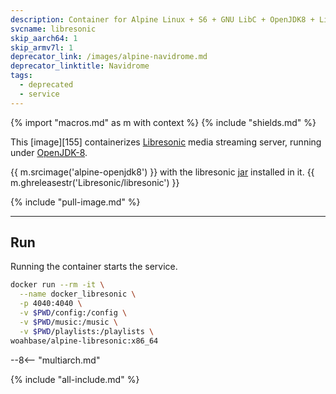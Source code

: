 ```yaml
---
description: Container for Alpine Linux + S6 + GNU LibC + OpenJDK8 + Libresonic
svcname: libresonic
skip_aarch64: 1
skip_armv7l: 1
deprecator_link: /images/alpine-navidrome.md
deprecator_linktitle: Navidrome
tags:
  - deprecated
  - service
---
```


{% import "macros.md" as m with context %}
{% include "shields.md" %}

This [image][155] containerizes [Libresonic][1] media streaming
server, running under [OpenJDK-8][2].

{{ m.srcimage('alpine-openjdk8') }} with the libresonic [jar][3]
installed in it. {{ m.ghreleasestr('Libresonic/libresonic') }}

{% include "pull-image.md" %}

---
Run
---

Running the container starts the service.

``` sh
docker run --rm -it \
  --name docker_libresonic \
  -p 4040:4040 \
  -v $PWD/config:/config \
  -v $PWD/music:/music \
  -v $PWD/playlists:/playlists \
woahbase/alpine-libresonic:x86_64
```

--8<-- "multiarch.md"

[1]: http://libresonic.org
[2]: https://openjdk.org/projects/jdk8/
[3]: https://github.com/Libresonic/libresonic/releases

{% include "all-include.md" %}
